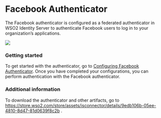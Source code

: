 # Facebook Authenticator

The Facebook authenticator is configured as a federated authenticator in
WSO2 Identity Server to authenticate Facebook users to log in to your
organization’s applications.

![](attachments/68686695/76746162.png)   

### Getting started

To get started with the authenticator, go to [Configuring Facebook
Authenticator](_Configuring_Facebook_Authenticator_). Once you have
completed your configurations, you can perform authentication with the
Facebook authenticator.

### Additional information

To download the authenticator and other artifacts, go to
<https://store.wso2.com/store/assets/isconnector/details/9edb106b-05ee-4810-8d47-81d0639f8c2b>
.
